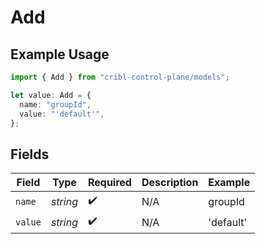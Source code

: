 # Add

## Example Usage

```typescript
import { Add } from "cribl-control-plane/models";

let value: Add = {
  name: "groupId",
  value: "'default'",
};
```

## Fields

| Field              | Type               | Required           | Description        | Example            |
| ------------------ | ------------------ | ------------------ | ------------------ | ------------------ |
| `name`             | *string*           | :heavy_check_mark: | N/A                | groupId            |
| `value`            | *string*           | :heavy_check_mark: | N/A                | 'default'          |